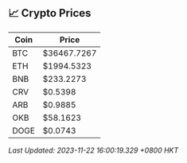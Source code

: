 ## 📈 Crypto Prices

| Coin | Price |
| ---- | ----- |
| BTC | $36467.7267 |
| ETH | $1994.5323 |
| BNB | $233.2273 |
| CRV | $0.5398 |
| ARB | $0.9885 |
| OKB | $58.1623 |
| DOGE | $0.0743 |

_Last Updated: 2023-11-22 16:00:19.329 +0800 HKT_